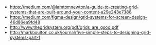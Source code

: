 - https://medium.com/@iamtomnewton/a-guide-to-creating-grid-systems-that-are-built-around-your-content-a29e243e7388
- https://medium.com/figma-design/grid-systems-for-screen-design-46d86ea9fd48
- http://www.thegridsystem.org/pdf/grids_are_good.pdf
- http://markboulton.co.uk/journal/five-simple-steps-to-designing-grid-systems-part-1
